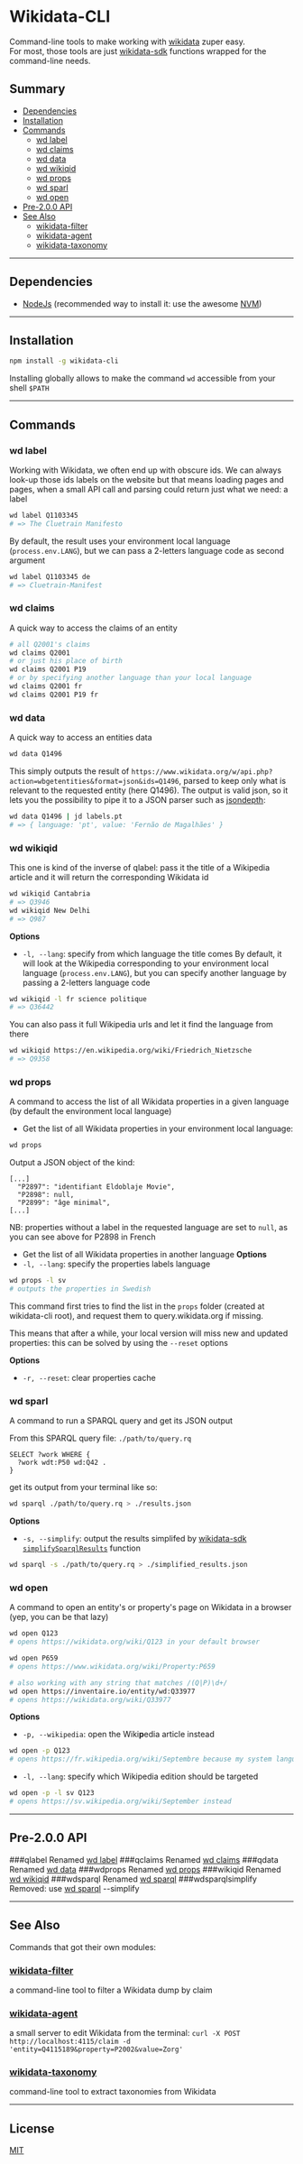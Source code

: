 # Wikidata-CLI
Command-line tools to make working with [wikidata](https://wikidata.org) zuper easy.<br>
For most, those tools are just [wikidata-sdk](https://www.npmjs.com/package/wikidata-sdk) functions wrapped for the command-line needs.

## Summary
- [Dependencies](#dependencies)
- [Installation](#installation)
- [Commands](#commands)
  - [wd label](#wd-label)
  - [wd claims](#wd-claims)
  - [wd data](#wd-data)
  - [wd wikiqid](#wd-wikiqid)
  - [wd props](#wd-props)
  - [wd sparl](#wd-sparl)
  - [wd open](#wd-open)
- [Pre-2.0.0 API](#pre-200-api)
- [See Also](#see-also)
  - [wikidata-filter](#wikidata-filter)
  - [wikidata-agent](#wikidata-agent)
  - [wikidata-taxonomy](#wikidata-taxonomy)

-------------

## Dependencies
* [NodeJs](https://nodejs.org)
(recommended way to install it: use the awesome [NVM](https://github.com/creationix/nvm))

-------------

## Installation
```sh
npm install -g wikidata-cli
```
Installing globally allows to make the command `wd` accessible from your shell `$PATH`

-------------

## Commands

### wd label
Working with Wikidata, we often end up with obscure ids. We can always look-up those ids labels on the website but that means loading pages and pages, when a small API call and parsing could return just what we need: a label
```sh
wd label Q1103345
# => The Cluetrain Manifesto
```
By default, the result uses your environment local language (`process.env.LANG`), but we can pass a 2-letters language code as second argument
```sh
wd label Q1103345 de
# => Cluetrain-Manifest
```

### wd claims
A quick way to access the claims of an entity
```sh
# all Q2001's claims
wd claims Q2001
# or just his place of birth
wd claims Q2001 P19
# or by specifying another language than your local language
wd claims Q2001 fr
wd claims Q2001 P19 fr
```

### wd data
A quick way to access an entities data
```sh
wd data Q1496
```
This simply outputs the result of `https://www.wikidata.org/w/api.php?action=wbgetentities&format=json&ids=Q1496`, parsed to keep only what is relevant to the requested entity (here Q1496).
The output is valid json, so it lets you the possibility to pipe it to a JSON parser such as [jsondepth](https://www.npmjs.com/package/jsondepth):
```sh
wd data Q1496 | jd labels.pt
# => { language: 'pt', value: 'Fernão de Magalhães' }
```

### wd wikiqid
This one is kind of the inverse of qlabel: pass it the title of a Wikipedia article and it will return the corresponding Wikidata id
```sh
wd wikiqid Cantabria
# => Q3946
wd wikiqid New Delhi
# => Q987
```

**Options**

* `-l, --lang`: specify from which language the title comes
By default, it will look at the Wikipedia corresponding to your environment local language (`process.env.LANG`), but you can specify another language by passing a 2-letters language code
```sh
wd wikiqid -l fr science politique
# => Q36442
```

You can also pass it full Wikipedia urls and let it find the language from there
```sh
wd wikiqid https://en.wikipedia.org/wiki/Friedrich_Nietzsche
# => Q9358
```

### wd props
A command to access the list of all Wikidata properties in a given language (by default the environment local language)

* Get the list of all Wikidata properties in your environment local language:
```sh
wd props
```
Output a JSON object of the kind:
```
[...]
  "P2897": "identifiant Eldoblaje Movie",
  "P2898": null,
  "P2899": "âge minimal",
[...]
```
NB: properties without a label in the requested language are set to `null`, as you can see above for P2898 in French

* Get the list of all Wikidata properties in another language
**Options**
* `-l, --lang`: specify the properties labels language
```sh
wd props -l sv
# outputs the properties in Swedish
```

This command first tries to find the list in the `props` folder (created at wikidata-cli root), and request them to query.wikidata.org if missing.

This means that after a while, your local version will miss new and updated properties: this can be solved by using the `--reset` options

**Options**
* `-r, --reset`: clear properties cache

### wd sparl
A command to run a SPARQL query and get its JSON output

From this SPARQL query file: `./path/to/query.rq`
```sparql
SELECT ?work WHERE {
  ?work wdt:P50 wd:Q42 .
}
```
get its output from your terminal like so:

```sh
wd sparql ./path/to/query.rq > ./results.json
```

**Options**
* `-s, --simplify`: output the results simplifed by [wikidata-sdk `simplifySparqlResults`](https://github.com/maxlath/wikidata-sdk#simplify-sparql-results) function

```sh
wd sparql -s ./path/to/query.rq > ./simplified_results.json
```

### wd open
A command to open an entity's or property's page on Wikidata in a browser (yep, you can be that lazy)

```sh
wd open Q123
# opens https://wikidata.org/wiki/Q123 in your default browser

wd open P659
# opens https://www.wikidata.org/wiki/Property:P659

# also working with any string that matches /(Q|P)\d+/
wd open https://inventaire.io/entity/wd:Q33977
# opens https://wikidata.org/wiki/Q33977
```

**Options**
* `-p, --wikipedia`: open the Wiki**p**edia article instead
```sh
wd open -p Q123
# opens https://fr.wikipedia.org/wiki/Septembre because my system language is French
```
* `-l, --lang`: specify which Wikipedia edition should be targeted
```sh
wd open -p -l sv Q123
# opens https://sv.wikipedia.org/wiki/September instead
```

-------------

## Pre-2.0.0 API

###qlabel
Renamed [wd label](#wd-label)
###qclaims
Renamed [wd claims](#wd-claims)
###qdata
Renamed [wd data](#wd-data)
###wdprops
Renamed [wd props](#wd-props)
###wikiqid
Renamed [wd wikiqid](#wd-wikiqid)
###wdsparql
Renamed [wd sparql](#wd-sparql)
###wdsparqlsimplify
Removed: use [wd sparql](#wd-sparql) --simplify

-------------

## See Also
Commands that got their own modules:
### [wikidata-filter](https://npmjs.com/package/wikidata-filter)
a command-line tool to filter a Wikidata dump by claim

### [wikidata-agent](https://github.com/maxlath/wikidata-agent)
a small server to edit Wikidata from the terminal:
`curl -X POST http://localhost:4115/claim -d 'entity=Q4115189&property=P2002&value=Zorg'`

### [wikidata-taxonomy](https://github.com/nichtich/wikidata-taxonomy)
command-line tool to extract taxonomies from Wikidata

-------------

## License
[MIT](LICENSE.md)
